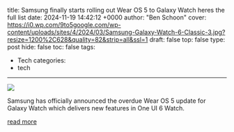 title: Samsung finally starts rolling out Wear OS 5 to Galaxy Watch heres the full list
date: 2024-11-19 14:42:12 +0000
author: "Ben Schoon"
cover: https://i0.wp.com/9to5google.com/wp-content/uploads/sites/4/2024/03/Samsung-Galaxy-Watch-6-Classic-3.jpg?resize=1200%2C628&quality=82&strip=all&ssl=1
draft: false
top: false
type: post
hide: false
toc: false
tags:
  - Tech
categories:
  - tech
---

![](https://i0.wp.com/9to5google.com/wp-content/uploads/sites/4/2024/03/Samsung-Galaxy-Watch-6-Classic-3.jpg?resize=1200%2C628&quality=82&strip=all&ssl=1)

Samsung has officially announced the overdue Wear OS 5 update for Galaxy Watch which delivers new features in One UI 6 Watch.

[read more](https://9to5google.com/2024/11/19/samsung-galaxy-watch-wear-os-5-update/)
